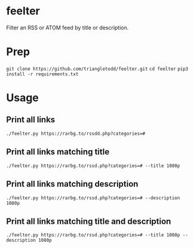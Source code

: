# feelter
Filter an RSS or ATOM feed by title or description.

# Prep
`git clone https://github.com/triangletodd/feelter.git`
`cd feelter`
`pip3 install -r requirements.txt`

# Usage
## Print all links
`./feelter.py https://rarbg.to/rssdd.php?categories=#`
## Print all links matching title
`./feelter.py https://rarbg.to/rssd.php?categories=# --title 1080p`
## Print all links matching description
`./feelter.py https://rarbg.to/rssd.php?categories=# --description 1080p`
## Print all links matching title and description
`./feelter.py https://rarbg.to/rssd.php?categories=# --title 1080p --description 1080p`



